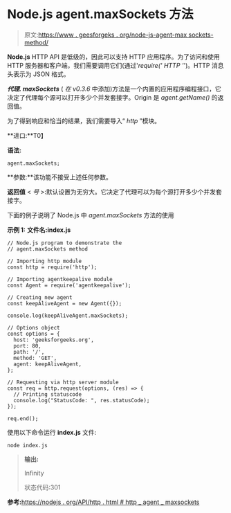 # Node.js agent.maxSockets 方法

> 原文:[https://www . geesforgeks . org/node-js-agent-max sockets-method/](https://www.geeksforgeeks.org/node-js-agent-maxsockets-method/)

**Node.js** HTTP API 是低级的，因此可以支持 HTTP 应用程序。为了访问和使用 HTTP 服务器和客户端，我们需要调用它们(通过'*require(' HTTP '*')。HTTP 消息头表示为 JSON 格式。

***代理. maxSockets*** ( *在 v0.3.6* 中添加)方法是一个内置的应用程序编程接口，它决定了代理每个源可以打开多少个并发套接字。Origin 是 *agent.getName()* 的返回值。

为了得到响应和恰当的结果，我们需要导入“ *http* ”模块。

**进口:**T0】

**语法:**

```
agent.maxSockets;

```

**参数:**该功能不接受上述任何参数。

**返回值** < *号* >:默认设置为无穷大。它决定了代理可以为每个源打开多少个并发套接字。

下面的例子说明了 Node.js 中 *agent.maxSockets* 方法的使用

**示例 1:** **文件名:index.js**

```
// Node.js program to demonstrate the 
// agent.maxSockets method 

// Importing http module 
const http = require('http');

// Importing agentkeepalive module 
const Agent = require('agentkeepalive'); 

// Creating new agent 
const keepAliveAgent = new Agent({}); 

console.log(keepAliveAgent.maxSockets);

// Options object 
const options = { 
  host: 'geeksforgeeks.org', 
  port: 80, 
  path: '/', 
  method: 'GET', 
  agent: keepAliveAgent, 
}; 

// Requesting via http server module 
const req = http.request(options, (res) => { 
  // Printing statuscode 
  console.log("StatusCode: ", res.statusCode); 
}); 

req.end(); 
```

使用以下命令运行 **index.js** 文件:

```
node index.js

```

> **输出:**
> 
> Infinity
> 
> 状态代码:301

**参考:**[https://nodejs . org/API/http . html # http _ agent _ maxsockets](https://nodejs.org/api/http.html#http_agent_maxsockets)